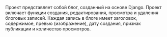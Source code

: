 Проект представляет собой блог, созданный на основе Django. Проект включает функции создания, редактирования, просмотра и удаления блоговых записей. Каждая запись в блоге имеет заголовок, содержимое, превью (изображение), дату создания, признак публикации и количество просмотров.
